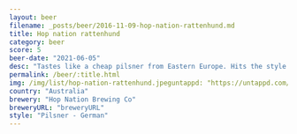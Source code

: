 ```yaml
---
layout: beer
filename: _posts/beer/2016-11-09-hop-nation-rattenhund.md
title: Hop nation rattenhund
category: beer
score: 5
beer-date: "2021-06-05"
desc: "Tastes like a cheap pilsner from Eastern Europe. Hits the style well, but not to my liking"
permalink: /beer/:title.html
img: /img/list/hop-nation-rattenhund.jpeguntappd: "https://untappd.com/b/hop-nation-brewing-co-rattenhund/4227118"
country: "Australia"
brewery: "Hop Nation Brewing Co"
breweryURL: "breweryURL"
style: "Pilsner - German"
---
```


